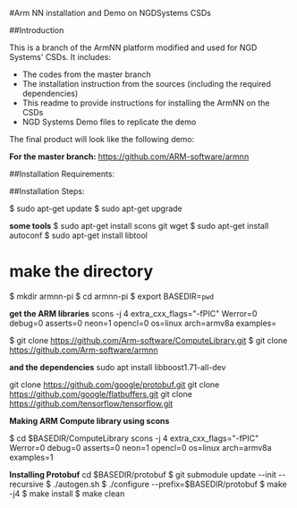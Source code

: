 #Arm NN installation and Demo on NGDSystems CSDs

##Introduction

This is a branch of the ArmNN platform modified and used for NGD Systems' CSDs. It includes:

-    The codes from the master branch
-    The installation instruction from the sources (including the required dependencies)
-    This readme to provide instructions for installing the ArmNN on the CSDs
-    NGD Systems Demo files to replicate the demo

The final product will look like the following demo:


**For the master branch:**
https://github.com/ARM-software/armnn


##Installation Requirements:


##Installation Steps:

$ sudo apt-get update
$ sudo apt-get upgrade

**some tools**
$ sudo apt-get install scons git wget
$ sudo apt-get install autoconf
$ sudo apt-get install libtool
# make the directory
$ mkdir armnn-pi
$ cd armnn-pi
$ export BASEDIR=`pwd`

**get the ARM libraries**
scons -j 4 extra_cxx_flags="-fPIC" Werror=0 debug=0 asserts=0 neon=1 opencl=0 os=linux arch=armv8a examples=

$ git clone https://github.com/Arm-software/ComputeLibrary.git
$ git clone https://github.com/Arm-software/armnn

**and the dependencies**
sudo apt install libboost1.71-all-dev

git clone https://github.com/google/protobuf.git
git clone https://github.com/google/flatbuffers.git
git clone https://github.com/tensorflow/tensorflow.git

**Making ARM Compute library using scons**

$ cd $BASEDIR/ComputeLibrary
scons -j 4 extra_cxx_flags="-fPIC" Werror=0 debug=0 asserts=0 neon=1 opencl=0 os=linux arch=armv8a examples=1


**Installing Protobuf**
cd $BASEDIR/protobuf
$ git submodule update --init --recursive
$ ./autogen.sh
$ ./configure --prefix=$BASEDIR/protobuf
$ make -j4
$ make install
$ make clean


